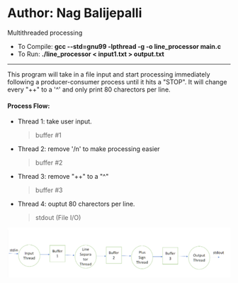 # Author: Nag Balijepalli
Multithreaded processing
- To Compile: **gcc --std=gnu99 -lpthread -g -o line_processor main.c**
- To Run: **./line_processor < input1.txt > output.txt**
-------
This program will take in a file input and start processing immediately following a producer-consumer process until it hits a "STOP". It will change every "++" to a '^' and only print 80 charectors per line.

#### Process Flow:
- Thread 1: take user input.
  > buffer #1
- Thread 2: remove '/n' to make processing easier
  > buffer #2
- Thread 3: remove "++" to a "^"
  > buffer #3
- Thread 4: ouptut 80 charectors per line.
  > stdout (File I/O)

![Screenshot](buffer_threads.PNG)
